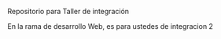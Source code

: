 
Repositorio para Taller de integración


En la rama de desarrollo Web, es para ustedes de integracion 2
